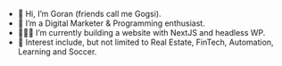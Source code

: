 - 👋 Hi, I’m Goran (friends call me Gogsi).
- 🌱 I’m a Digital Marketer & Programming enthusiast.
-  👨🏻‍💻 I’m currently building a website with NextJS and headless WP.
- 💞️ Interest include, but not limited to Real Estate, FinTech, Automation, Learning and Soccer.

<!---
Gogsii/Gogsii is a ✨ special ✨ repository because its `README.md` (this file) appears on your GitHub profile.
You can click the Preview link to take a look at your changes.
--->

[twitter]: https://twitter.com/gogsii
[linkedin]: https://www.linkedin.com/in/dragutinovic/
